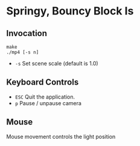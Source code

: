 # Springy, Bouncy Block Is

## Invocation

	make
	./mp4 [-s n]

* `-s` Set scene scale (default is 1.0)

## Keyboard Controls

* `ESC` Quit the application.
* `p` Pause / unpause camera

## Mouse

Mouse movement controls the light position

